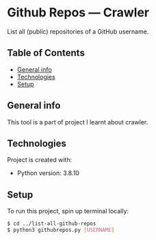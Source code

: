# Github Repos ― Crawler
List all (public) repositories of a GitHub username.


## Table of Contents
* [General info](#general-info)
* [Technologies](#technologies)
* [Setup](#setup)

## General info
This tool is a part of project I learnt about crawler.

## Technologies
Project is created with:
* Python version: 3.8.10

## Setup
To run this project, spin up terminal locally:
``` bash
$ cd ../list-all-github-repos
$ python3 githubrepos.py [USERNAME]
```
